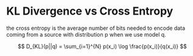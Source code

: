 # KL Divergence vs Cross Entropy

the cross entropy is the average number of bits needed to encode data coming from a source with distribution p when we use model q.

$$
D_{KL}(p||q) = \sum_{i=1}^{N} p(x_i) \log \frac{p(x_i)}{q(x_i)}
$$